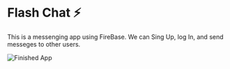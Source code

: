 # Flash Chat ⚡️
This is a messenging app using FireBase. We can Sing Up, log In, and send messeges to other users.

![Finished App](https://github.com/londonappbrewery/Images/blob/master/flash_chat_flutter_demo.gif)




